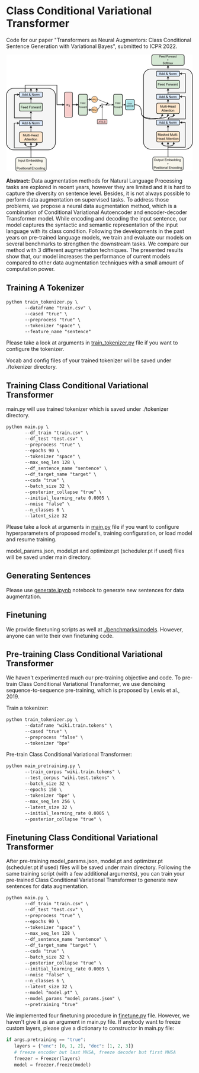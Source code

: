 # Class Conditional Variational Transformer

Code for our paper "Transformers as Neural Augmentors: Class Conditional Sentence Generation with Variational Bayes", submitted to ICPR 2022.

<p align="center">
  <img src="assets/model.png"/>
</p>

**Abstract:**
Data augmentation methods for Natural Language Processing tasks are explored in recent years, however they are limited and it is hard to capture the diversity on sentence level. Besides, it is not always possible to perform data augmentation on supervised tasks. To address those problems, we propose a neural data augmentation method, which is a combination of Conditional Variational Autoencoder and encoder-decoder Transformer model. While encoding and decoding the input sentence, our model captures the syntactic and semantic representation of the input language with its class condition. Following the developments in the past years on pre-trained language models, we train and evaluate our models on several benchmarks to strengthen the downstream tasks. We compare our method with 3 different augmentation techniques. The presented results show that, our model increases the performance of current models compared to other data augmentation techniques with a small amount of computation power.


## Training A Tokenizer

```console
python train_tokenizer.py \
       --dataframe "train.csv" \
       --cased "true" \ 
       --preprocess "true" \
       --tokenizer "space" \
       --feature_name "sentence"
```
Please take a look at arguments in [train_tokenizer.py](https://github.com/safakkbilici/Conditional-Variational-Transformer/blob/main/train_tokenizer.py) file if you want to configure the tokenizer.

Vocab and config files of your trained tokenizer will be saved under ./tokenizer directory.

## Training Class Conditional Variational Transformer

main.py will use trained tokenizer which is saved under ./tokenizer directory.

```console
python main.py \ 
       --df_train "train.csv" \
       --df_test "test.csv" \
       --preprocess "true" \
       --epochs 90 \
       --tokenizer "space" \
       --max_seq_len 128 \
       --df_sentence_name "sentence" \
       --df_target_name "target" \
       --cuda "true" \
       --batch_size 32 \
       --posterior_collapse "true" \
       --initial_learning_rate 0.0005 \
       --noise "false" \
       --n_classes 6 \
       --latent_size 32
```

Please take a look at arguments in [main.py](https://github.com/safakkbilici/Conditional-Variational-Transformer/blob/main/main.py) file if you want to configure hyperparameters of proposed model's, training configuration, or load model and resume training.

model_params.json, model.pt and optimizer.pt (scheduler.pt if used) files will be saved under main directory.

## Generating Sentences
Please use [generate.ipynb](https://github.com/safakkbilici/Conditional-Variational-Transformer/blob/main/notebooks/generate.ipynb) notebook to generate new sentences for data augmentation.

## Finetuning
We provide finetuning scripts as well at [./benchmarks/models](https://github.com/safakkbilici/Conditional-Variational-Transformer/tree/main/benchmarks/models). However, anyone can write their own finetuning code.

## Pre-training Class Conditional Variational Transformer
We haven't experimented much our pre-training objective and code. To pre-train Class Conditional Variational Transformer, we use denoising sequence-to-sequence pre-training, which is proposed by Lewis et al., 2019. 

Train a tokenizer:

```console
python train_tokenizer.py \
       --dataframe "wiki.train.tokens" \
       --cased "true" \
       --preprocess "false" \
       --tokenizer "bpe"
```

Pre-train Class Conditional Variational Transformer:

```console
python main_pretraining.py \
       --train_corpus "wiki.train.tokens" \
       --test_corpus "wiki.test.tokens" \
       --batch_size 32 \
       --epochs 150 \
       --tokenizer "bpe" \
       --max_seq_len 256 \
       --latent_size 32 \
       --initial_learning_rate 0.0005 \
       --posterior_collapse "true" \
```

## Finetuning Class Conditional Variational Transformer

After pre-training model_params.json, model.pt and optimizer.pt (scheduler.pt if used) files will be saved under main directory. Following the same training script (with a few additional arguments), you can train your pre-trained Class Conditional Variational Transformer to generate new sentences for data augmentation.

```console
python main.py \ 
       --df_train "train.csv" \
       --df_test "test.csv" \
       --preprocess "true" \
       --epochs 90 \
       --tokenizer "space" \
       --max_seq_len 128 \
       --df_sentence_name "sentence" \
       --df_target_name "target" \
       --cuda "true" \
       --batch_size 32 \
       --posterior_collapse "true" \
       --initial_learning_rate 0.0005 \
       --noise "false" \
       --n_classes 6 \
       --latent_size 32 \
       --model "model.pt" \
       --model_params "model_params.json" \
       --pretraining "true"
```

We implemented four finetuning procedure in [finetune.py](https://github.com/safakkbilici/Conditional-Variational-Transformer/blob/main/pretraining/finetune.py) file. However, we haven't give it as an argument in main.py file. If anybody want to freeze custom layers, please give a dictionary to constructor in main.py file:

```python
if args.pretraining == "true":
   layers = {"enc": [0, 1, 2], "dec": [1, 2, 3]} 
   # freeze encoder but last MHSA, freeze decoder but first MHSA
   freezer = Freezer(layers)
   model = freezer.freeze(model)
```
